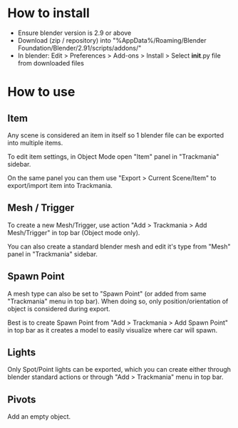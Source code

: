 # How to install

- Ensure blender version is 2.9 or above
- Download (zip / repository) into "%AppData%/Roaming/Blender Foundation/Blender/2.91/scripts/addons/"
- In blender: Edit > Preferences > Add-ons > Install > Select __init__.py file from downloaded files

# How to use

## Item

Any scene is considered an item in itself so 1 blender file can be exported into multiple items.

To edit item settings, in Object Mode open "Item" panel in "Trackmania" sidebar.

On the same panel you can them use "Export > Current Scene/Item" to export/import item into Trackmania.

## Mesh / Trigger

To create a new Mesh/Trigger, use action "Add > Trackmania > Add Mesh/Trigger" in top bar (Object mode only).

You can also create a standard blender mesh and edit it's type from "Mesh" panel in "Trackmania" sidebar.

## Spawn Point

A mesh type can also be set to "Spawn Point" (or added from same "Trackmania" menu in top bar).
When doing so, only position/orientation of object is considered during export.

Best is to create Spawn Point from "Add > Trackmania > Add Spawn Point" in top bar as it creates a model to easily visualize where car will spawn.

## Lights

Only Spot/Point lights can be exported, which you can create either through blender standard actions or through "Add > Trackmania" menu in top bar.

## Pivots

Add an empty object.
